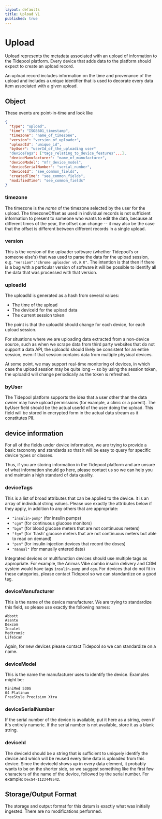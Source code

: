 ```yaml
---
layout: defaults
title: Upload V1
published: true
---
```

# Upload

Upload represents the metadata associated with an upload of information to the Tidepool platform. Every device that adds data to the platform should expect to create an upload record.

An upload record includes information on the time and provenance of the upload and includes a unique identifier that is used to decorate every data item associated with a given upload.


## Object
These events are point-in-time and look like


~~~json
{
  "type": "upload",
  "time": "ISO8601_timestamp",
  "timezone": "name_of_timezone",
  "version": "version_of_uploader",
  "uploadId": "unique_id",
  "byUser": "userId_of_the_uploading user"
  "deviceTags": ["tags_relating_to_device_features"...],
  "deviceManufacturer": "name_of_manufacturer",
  "deviceModel": "mfr_device_model",
  "deviceSerialNumber": "serial_number",
  "deviceId": "see_common_fields",
  "createdTime": "see_common_fields",
  "modifiedTime": "see_common_fields"
}
~~~

### timezone

The timezone is the *name* of the timezone selected by the user for the upload. The timezoneOffset as used in individual records is not sufficient information to present to someone who wants to edit the data, because at different times of the year, the offset can change -- it may also be the case that the offset is different between different records in a single upload.

### version

This is the version of the uploader software (whether Tidepool's or someone else's) that was used to parse the data for the upload session, e.g. `"version":"chrome uploader v0.9.0"`. The intention is that then if there is a bug with a particular version of software it will be possible to identify all the data that was processed with that version.

### uploadId

The uploadId is generated as a hash from several values:

* The time of the upload
* The deviceId for the upload data
* The current session token

The point is that the uploadId should change for each device, for each upload session.

For situations where we are uploading data extracted from a non-device source, such as when we scrape data from third party websites that do not support a data API, the uploadId should likely be consistent for an entire session, even if that session contains data from multiple physical devices.

At some point, we may support real-time monitoring of devices, in which case the upload session may be quite long -- so by using the session token, the uploadId will change periodically as the token is refreshed.

### byUser

The Tidepool platform supports the idea that a user other than the data owner may have upload permissions (for example, a clinic or a parent). The byUser field should be the actual userId of the user doing the upload. This field will be stored in encrypted form in the actual data stream as it constitutes PII.

## device information

For all of the fields under device information, we are trying to provide a basic taxonomy and standards so that it will be easy to query for specific device types or classes.

Thus, if you are storing information in the Tidepool platform and are unsure of what information should go here, please contact us so we can help you and maintain a high standard of data quality.

### deviceTags
This is a list of broad attributes that can be applied to the device. It is an array of individual string values. Please use exactly the attributes below if they apply, in addition to any others that are appropriate:

* `"insulin-pump"` (for insulin pumps)
* `"cgm"` (for continuous glucose monitors)
* `"bgm"` (for blood glucose meters that are not continuous meters)
* `"fgm"` (for 'flash' glucose meters that are not continuous meters but able to read on demand)
* `"pen"` (for insulin injection devices that record the doses)
* `"manual"` (for manually entered data)

Integrated devices or multifunction devices should use multiple tags as appropriate. For example, the Animas Vibe combo insulin delivery and CGM system would have tags `insulin-pump` and `cgm`. For devices that do not fit in these categories, please contact Tidepool so we can standardize on a good tag.

### deviceManufacturer

This is the name of the device manufacturer. We are trying to standardize this field, so please use exactly the following names:

    Abbott
    Asante
    Dexcom
    Insulet
    Medtronic
    LifeScan

Again, for new devices please contact Tidepool so we can standardize on a name.

### deviceModel

This is the name the manufacturer uses to identify the device. Examples might be:

    MiniMed 530G
    G4 Platinum
    FreeStyle Precision Xtra

### deviceSerialNumber

If the serial number of the device is available, put it here as a string, even if it's entirely numeric. If the serial number is not available, store it as a blank string.


### deviceId

The deviceId should be a string that is sufficient to uniquely identify the device and which will be reused every time data is uploaded from this device. Since the deviceId shows up in every data element, it probably wants to be on the shorter side, so we suggest something like the first few characters of the name of the device, followed by the serial number. For example: `DexG4-1123449542`.



## Storage/Output Format

The storage and output format for this datum is exactly what was initially ingested.  There are no modifications performed.